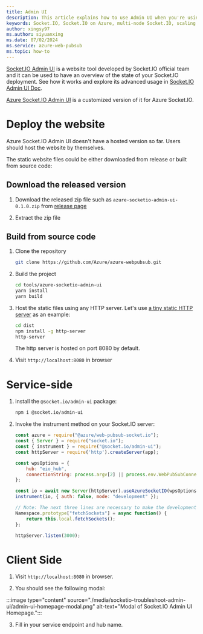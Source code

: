 ```yaml
---
title: Admin UI
description: This article explains how to use Admin UI when you're using Web PubSub for Socket.IO.
keywords: Socket.IO, Socket.IO on Azure, multi-node Socket.IO, scaling Socket.IO, Socket.IO logging, Socket.IO debugging, socketio, azure socketio
author: xingsy97
ms.author: siyuanxing
ms.date: 07/02/2024
ms.service: azure-web-pubsub
ms.topic: how-to
---
```


[Socket.IO Admin UI](https://socket.io/docs/v4/admin-ui/) is a website tool developed by Socket.IO official team and it can be used to have an overview of the state of your Socket.IO deployment. See how it works and explore its advanced usage in [Socket.IO Admin UI Doc](https://socket.io/docs/v4/admin-ui/).

[Azure Socket.IO Admin UI](https://github.com/Azure/azure-webpubsub/tree/main/tools/azure-socketio-admin-ui) is a customized version of it for Azure Socket.IO. 

# Deploy the website
Azure Socket.IO Admin UI doesn't have a hosted version so far. Users should host the website by themselves. 

The static website files could be either downloaded from release or built from source code:

## Download the released version
1. Download the released zip file such as `azure-socketio-admin-ui-0.1.0.zip` from [release page](https://github.com/Azure/azure-webpubsub/releases)

2. Extract the zip file

## Build from source code
1. Clone the repository 
    ```bash
    git clone https://github.com/Azure/azure-webpubsub.git
    ```

2. Build the project 
    ```bash
    cd tools/azure-socketio-admin-ui
    yarn install
    yarn build
    ```

3. Host the static files using any HTTP server. Let's use [a tiny static HTTP server](https://www.npmjs.com/package/http-server) as an example:
    ```bash
    cd dist
    npm install -g http-server
    http-server
    ```

    The http server is hosted on port 8080 by default.

4. Visit `http://localhost:8080` in browser

# Service-side
1. install the `@socket.io/admin-ui` package:

    ```bash
    npm i @socket.io/admin-ui
    ```

2. Invoke the instrument method on your Socket.IO server:

    ```javascript
    const azure = require("@azure/web-pubsub-socket.io");
    const { Server } = require("socket.io");
    const { instrument } = require("@socket.io/admin-ui");
    const httpServer = require('http').createServer(app);

    const wpsOptions = {
        hub: "eio_hub",
        connectionString: process.argv[2] || process.env.WebPubSubConnectionString
    };

    const io = await new Server(httpServer).useAzureSocketIO(wpsOptions);
    instrument(io, { auth: false, mode: "development" });

    // Note: The next three lines are necessary to make the development mode work
    Namespace.prototype["fetchSockets"] = async function() { 
        return this.local.fetchSockets(); 
    };

    httpServer.listen(3000);
    ```

# Client Side
1. Visit `http://localhost:8080` in browser.

2. You should see the following modal:

:::image type="content" source="./media/socketio-troubleshoot-admin-ui/admin-ui-homepage-modal.png" alt-text="Modal of Socket.IO Admin UI Homepage.":::

3. Fill in your service endpoint and hub name.
